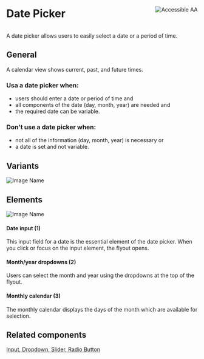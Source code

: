 <div style="display: inline-flex; align-items: center; justify-content: space-between; width: 100%;">
    <h1>Date Picker</h1>
    <img src="assets/aa.png" alt="Accessible AA" />
</div>

A date picker allows users to easily select a date or a period of time.

## General

A calendar view shows current, past, and future times.

### Usa a date picker when:

- users should enter a date or period of time and
- all components of the date (day, month, year) are needed and
- the required date can be variable.

### Don't use a date picker when:

- not all of the information (day, month, year) is necessary or
- a date is set and not variable.

## Variants

![Image Name](assets/3_components/date-picker/Types_en.png)

## Elements

![Image Name](assets/3_components/date-picker/Elements.png)

#### Date input (1)

This input field for a date is the essential element of the date picker. When you click or focus on the input element, the flyout opens.

#### Month/year dropdowns (2)

Users can select the month and year using the dropdowns at the top of the flyout.

#### Monthly calendar (3)

The monthly calendar displays the days of the month which are available for selection.

## Related components

<a href="?path=/usage/components-text-field--standard">Input, </a>
<a href="?path=/usage/components-dropdown--standard">Dropdown, </a>
<a href="?path=/usage/components-slider--standard">Slider, </a>
<a href="?path=/usage/components-radio-button--standard">Radio Button</a>
